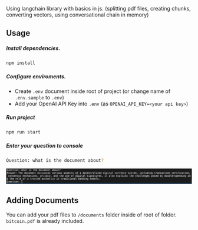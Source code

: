 Using langchain library with basics in js. (splitting pdf files, creating chunks, converting vectors, using conversational chain in memory)

## Usage

##### Install dependencies.
```sh
npm install
```

##### Configure enviroments.
- Create `.env` document inside root of project (or change name of `.env.sample` to `.env`)
- Add your OpenAI API Key into `.env` (as `OPENAI_API_KEY=<your api key>`) 

##### Run project
```sh
npm run start
```

##### Enter your question to console
```sh
Question: what is the document about?
```

![Alt text](example-output.png)

## Adding Documents
You can add your pdf files to `/documents` folder inside of root of folder. `bitcoin.pdf` is already included.

